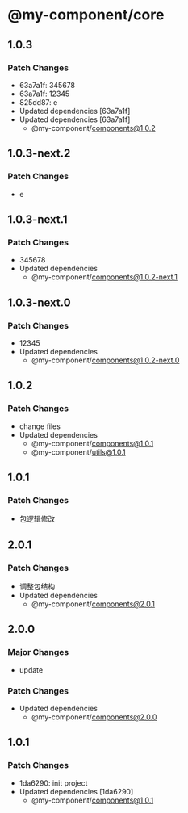 # @my-component/core

## 1.0.3

### Patch Changes

- 63a7a1f: 345678
- 63a7a1f: 12345
- 825dd87: e
- Updated dependencies [63a7a1f]
- Updated dependencies [63a7a1f]
  - @my-component/components@1.0.2

## 1.0.3-next.2

### Patch Changes

- e

## 1.0.3-next.1

### Patch Changes

- 345678
- Updated dependencies
  - @my-component/components@1.0.2-next.1

## 1.0.3-next.0

### Patch Changes

- 12345
- Updated dependencies
  - @my-component/components@1.0.2-next.0

## 1.0.2

### Patch Changes

- change files
- Updated dependencies
  - @my-component/components@1.0.1
  - @my-component/utils@1.0.1

## 1.0.1

### Patch Changes

- 包逻辑修改

## 2.0.1

### Patch Changes

- 调整包结构
- Updated dependencies
  - @my-component/components@2.0.1

## 2.0.0

### Major Changes

- update

### Patch Changes

- Updated dependencies
  - @my-component/components@2.0.0

## 1.0.1

### Patch Changes

- 1da6290: init project
- Updated dependencies [1da6290]
  - @my-component/components@1.0.1
